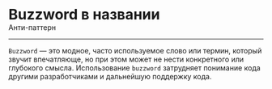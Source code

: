 
<div class="sticky-header">
  <div>
    <h1 style="margin: 0;">Buzzword в названии</h1>
    <p style="margin: 0;">Анти-паттерн</p>
  </div>
</div>

***

`Buzzword` — это модное, часто используемое слово или термин, который звучит впечатляюще, но при этом может не нести конкретного или глубокого смысла. Использование `buzzword` затрудняет понимание кода другими разработчиками и дальнейшую поддержку кода.


